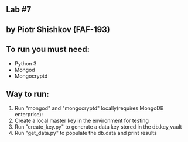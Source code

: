 Lab #7
---------
by Piotr Shishkov (FAF-193)
---------

To run you must need:
-------------------------
* Python 3
* Mongod
* Mongocryptd

Way to run:
-------------------------
1. Run "mongod" and "mongocryptd" locally(requires MongoDB enterprise):
2. Create a local master key in the environment for testing
3. Run "create_key.py" to generate a data key stored in the db.key_vault
4. Run "get_data.py" to populate the db.data and print results
